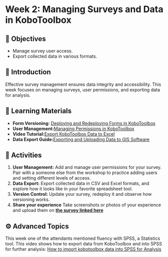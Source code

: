 # Week 2: Managing Surveys and Data in KoboToolbox

## **🎯 Objectives**

* Manage survey user access.
* Export collected data in various formats.

## **📘 Introduction**

Effective survey management ensures data integrity and accessibility. This week focuses on managing surveys, user permissions, and exporting data for analysis.

## **📄 Learning Materials**

* **Form Versioning:** [Deploying and Redeploying Forms in KoboToolbox](https://support.kobotoolbox.org/deploy_form_new_project.html)
* **User Management:**[Managing Permissions in KoboToolbox](https://support.kobotoolbox.org/managing_permissions.html)
* **Video Tutorial:**[Export KoboToolbox Data to Excel](https://www.youtube.com/watch?v=Nqsveh_UcRo)
* **Data Export Guide:**[Exporting and Uploading Data to GIS Software](https://support.kobotoolbox.org/upload_to_gis.html)

## **📝 Activities**

1. **User Management:** Add and manage user permissions for your survey. Pair with a someone else from the workshop to practice adding users and setting different levels of access.
2. **Data Export:** Export collected data in CSV and Excel formats, and explore how it looks like in your favorite spreadsheet tool.
3. **Version Control:** Update your survey, redeploy it and observe how versioning works.
4. **Share your experience** Take screenshots or photos of your experience and upload them on [**the survey linked here**](https://ee.kobotoolbox.org/x/WXv1PxMx)

## **⚙️ Advanced Topics**

This week one of the attendants mentioned fluency with SPSS, a Statistics tool.
This video shows how to export data from KoboToolbox and into SPSS for further analysis: [How to import kobotoolbox data into SPSS for Analysis](https://www.youtube.com/watch?v=vqIvkqPhyeM)
